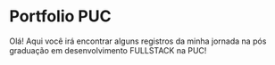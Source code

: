 <h1>Portfolio PUC</h1>

<p>Olá! Aqui você irá encontrar alguns registros da minha jornada na pós graduação em desenvolvimento FULLSTACK na PUC!</p>
